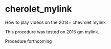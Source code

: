 # cherolet_mylink
How to play videos on the 2014+ chevrolet mylink

This procedure was tested on 2015 gm mylink.

Procedure forthcoming
